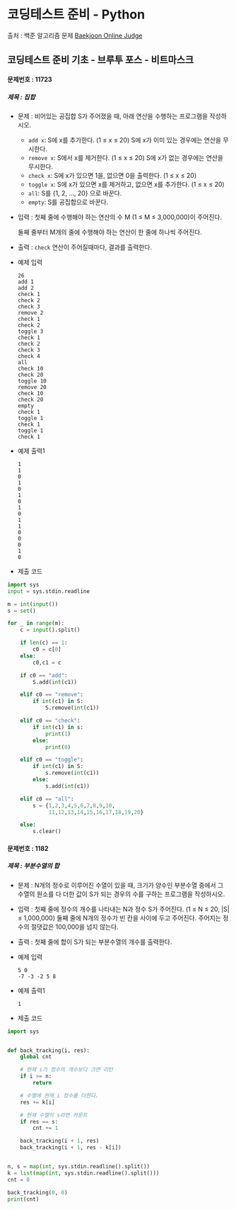 # 코딩테스트 준비 - Python



출처 : 백준 알고리즘 문제 [Baekjoon Online Judge](https://www.acmicpc.net/)



## 코딩테스트 준비 기초 - 브루투 포스 - 비트마스크



#### 문제번호 : 11723

 ##### 제목 : 집합

- 문제 : 비어있는 공집합 S가 주어졌을 때, 아래 연산을 수행하는 프로그램을 작성하시오.

  - `add x`: S에 x를 추가한다. (1 ≤ x ≤ 20) S에 x가 이미 있는 경우에는 연산을 무시한다.
  - `remove x`: S에서 x를 제거한다. (1 ≤ x ≤ 20) S에 x가 없는 경우에는 연산을 무시한다.
  - `check x`: S에 x가 있으면 1을, 없으면 0을 출력한다. (1 ≤ x ≤ 20)
  - `toggle x`: S에 x가 있으면 x를 제거하고, 없으면 x를 추가한다. (1 ≤ x ≤ 20)
  - `all`: S를 {1, 2, ..., 20} 으로 바꾼다.
  - `empty`: S를 공집합으로 바꾼다. 

- 입력 : 첫째 줄에 수행해야 하는 연산의 수 M (1 ≤ M ≤ 3,000,000)이 주어진다.

  둘째 줄부터 M개의 줄에 수행해야 하는 연산이 한 줄에 하나씩 주어진다.

- 출력 : `check` 연산이 주어질때마다, 결과를 출력한다.

- 예제 입력

  ```
  26
  add 1
  add 2
  check 1
  check 2
  check 3
  remove 2
  check 1
  check 2
  toggle 3
  check 1
  check 2
  check 3
  check 4
  all
  check 10
  check 20
  toggle 10
  remove 20
  check 10
  check 20
  empty
  check 1
  toggle 1
  check 1
  toggle 1
  check 1
  ```

- 예제 출력1

  ```
  1
  1
  0
  1
  0
  1
  0
  1
  0
  1
  1
  0
  0
  0
  1
  0
  ```

- 제출 코드

```python
import sys
input = sys.stdin.readline

m = int(input())
s = set()

for _ in range(m):
    c = input().split()

    if len(c) == 1:
        c0 = c[0]
    else:
        c0,c1 = c

    if c0 == "add":
        S.add(int(c1))

    elif c0 == "remove":
        if int(c1) in S:
            S.remove(int(c1))

    elif c0 == "check":
        if int(c1) in s:
            print(1)
        else:
            print(0)

    elif c0 == "toggle":
        if int(c1) in S:
            s.remove(int(c1))
        else:
            s.add(int(c1))

    elif c0 == "all":
        s = {1,2,3,4,5,6,7,8,9,10,
             11,12,13,14,15,16,17,18,19,20}

    else:
        s.clear()

```

#### 문제번호 : 1182

 ##### 제목 : 부분수열의 합

- 문제 : N개의 정수로 이루어진 수열이 있을 때, 크기가 양수인 부분수열 중에서 그 수열의 원소를 다 더한 값이 S가 되는 경우의 수를 구하는 프로그램을 작성하시오.

- 입력 : 첫째 줄에 정수의 개수를 나타내는 N과 정수 S가 주어진다. (1 ≤ N ≤ 20, |S| ≤ 1,000,000) 둘째 줄에 N개의 정수가 빈 칸을 사이에 두고 주어진다. 주어지는 정수의 절댓값은 100,000을 넘지 않는다.

- 출력 : 첫째 줄에 합이 S가 되는 부분수열의 개수를 출력한다.

- 예제 입력

  ```
  5 0
  -7 -3 -2 5 8
  ```

- 예제 출력1

  ```
  1
  ```

- 제출 코드

```python
import sys


def back_tracking(i, res):
    global cnt

    # 현재 i가 정수의 개수보다 크면 리턴
    if i >= n:
        return

    # 수열에 현재 i 정수를 더한다.
    res += k[i]

    # 현재 수열이 s라면 카운트
    if res == s:
        cnt += 1

    back_tracking(i + 1, res)
    back_tracking(i + 1, res - k[i])


n, s = map(int, sys.stdin.readline().split())
k = list(map(int, sys.stdin.readline().split()))
cnt = 0

back_tracking(0, 0)
print(cnt)
```

